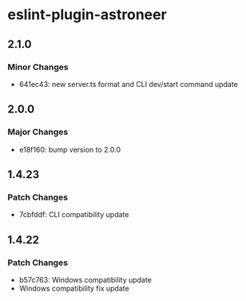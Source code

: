 # eslint-plugin-astroneer

## 2.1.0

### Minor Changes

- 641ec43: new server.ts format and CLI dev/start command update

## 2.0.0

### Major Changes

- e18f160: bump version to 2.0.0

## 1.4.23

### Patch Changes

- 7cbfddf: CLI compatibility update

## 1.4.22

### Patch Changes

- b57c763: Windows compatibility update
- Windows compatibility fix update
